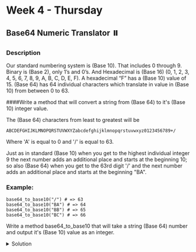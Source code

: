 #  Week 4 - Thursday

## Base64 Numeric Translator ⏸️

### Description 
Our standard numbering system is (Base 10). That includes 0 through 9. Binary is (Base 2), only 1’s and 0’s. And Hexadecimal is (Base 16) (0, 1, 2, 3, 4, 5, 6, 7, 8, 9, A, B, C, D, E, F). A hexadecimal “F” has a (Base 10) value of 15. (Base 64) has 64 individual characters which translate in value in (Base 10) from between 0 to 63.

####Write a method that will convert a string from (Base 64) to it's (Base 10) integer value.

The (Base 64) characters from least to greatest will be

```
ABCDEFGHIJKLMNOPQRSTUVWXYZabcdefghijklmnopqrstuvwxyz0123456789+/
```
Where 'A' is equal to 0 and '/' is equal to 63.

Just as in standard (Base 10) when you get to the highest individual integer 9 the next number adds an additional place and starts at the beginning 10; so also (Base 64) when you get to the 63rd digit '/' and the next number adds an additional place and starts at the beginning "BA".

### Example:

```
base64_to_base10("/") # => 63
base64_to_base10("BA") # => 64
base64_to_base10("BB") # => 65
base64_to_base10("BC") # => 66
```

Write a method base64_to_base10 that will take a string (Base 64) number and output it's (Base 10) value as an integer.


<details>
  <summary>Solution</summary>
  
</details>
